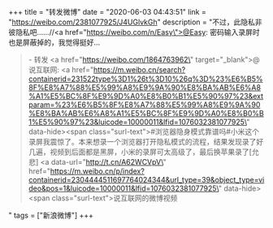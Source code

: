 +++
title = "转发微博"
date = "2020-06-03 04:43:51"
link = "https://weibo.com/2381077925/J4UGlvkGh"
description = "不过，此隐私非彼隐私吧……//<a href=\"https://weibo.com/n/Easy\">@Easy</a>: 密码输入录屏时也是屏蔽掉的，我觉得挺好…<br><blockquote> - 转发 <a href=\"https://weibo.com/1864763962\" target=\"_blank\">@说互联网</a>: <a href=\"https://m.weibo.cn/search?containerid=231522type%3D1%26t%3D10%26q%3D%23%E6%B5%8F%E8%A7%88%E5%99%A8%E9%9A%90%E8%BA%AB%E6%A8%A1%E5%BC%8F%E9%9D%A0%E8%B0%B1%E5%90%97%23&extparam=%23%E6%B5%8F%E8%A7%88%E5%99%A8%E9%9A%90%E8%BA%AB%E6%A8%A1%E5%BC%8F%E9%9D%A0%E8%B0%B1%E5%90%97%23&luicode=10000011&lfid=1076032381077925\" data-hide><span class=\"surl-text\">#浏览器隐身模式靠谱吗#</span></a>小米这个录屏我震惊了。本来想录一个浏览器打开隐私模式的流程，结果发现录了好几遍，视频到后面都是黑屏，小米的录屏可太高级了，最后换苹果录了[允悲] <a data-url=\"http://t.cn/A62WCVpV\" href=\"https://m.weibo.cn/p/index?containerid=2304444511697764024344&url_type=39&object_type=video&pos=1&luicode=10000011&lfid=1076032381077925\" data-hide><span class=\"surl-text\">说互联网的微博视频</span></a> </blockquote>"
tags = ["新浪微博"]
+++

